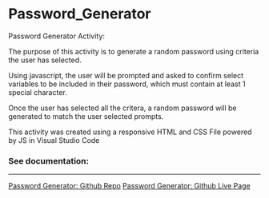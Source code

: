 # Password_Generator
Password Generator Activity:

The purpose of this activity is to generate a random password using criteria the user has selected. 

Using javascript, the user will be prompted and asked to confirm select variables to be included in their password, which must contain at least 1 special character.

Once the user has selected all the critera, a random password will be generated to match the user selected prompts.

This activity was created using a responsive HTML and CSS File powered by JS in Visual Studio Code


### See documentation:
- - - - -

<a href = "https://github.com/JesikaRenea/Password_Generator">Password Generator: Github Repo</a>
<a href = "https://jesikarenea.github.io/Password_Generator/">Password Generator: Github Live Page</a>